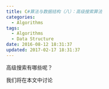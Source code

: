 ```yaml
---
title: C#算法与数据结构（八）：高级搜索算法
categories:
  - Algorithms
tags:
  - Algorithms
  - Data Structure
date: 2016-08-12 18:31:37
updated: 2017-02-17 18:31:37
---
```


高级搜索有哪些呢？
<!--more-->

我们将在本文中讨论
